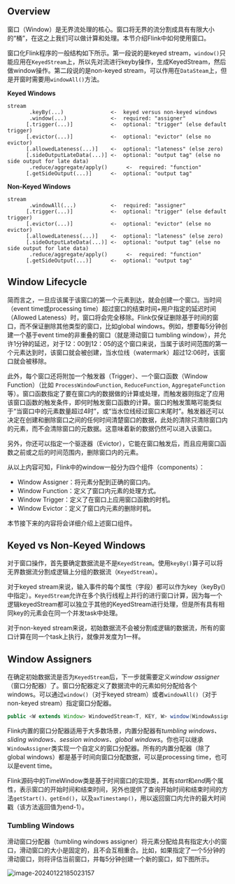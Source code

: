 ## Overview

窗口（Window）是无界流处理的核心。窗口将无界的流分割成具有有限大小的“桶”，在这之上我们可以做计算和处理。本节介绍Flink中如何使用窗口。

窗口化Flink程序的一般结构如下所示。第一段说的是keyed stream，`window()`只能应用在`KeyedStream`上，所以先对流进行keyby操作，生成KeyedStream，然后做window操作。第二段说的是non-keyed stream，可以作用在`DataSteam`上，但是开窗时需要用`windowAll()`方法。

**Keyed Windows**

```
stream
       .keyBy(...)               <-  keyed versus non-keyed windows
       .window(...)              <-  required: "assigner"
      [.trigger(...)]            <-  optional: "trigger" (else default trigger)
      [.evictor(...)]            <-  optional: "evictor" (else no evictor)
      [.allowedLateness(...)]    <-  optional: "lateness" (else zero)
      [.sideOutputLateData(...)] <-  optional: "output tag" (else no side output for late data)
       .reduce/aggregate/apply()      <-  required: "function"
      [.getSideOutput(...)]      <-  optional: "output tag"
```

**Non-Keyed Windows**

```
stream
       .windowAll(...)           <-  required: "assigner"
      [.trigger(...)]            <-  optional: "trigger" (else default trigger)
      [.evictor(...)]            <-  optional: "evictor" (else no evictor)
      [.allowedLateness(...)]    <-  optional: "lateness" (else zero)
      [.sideOutputLateData(...)] <-  optional: "output tag" (else no side output for late data)
       .reduce/aggregate/apply()      <-  required: "function"
      [.getSideOutput(...)]      <-  optional: "output tag"
```

## Window Lifecycle

简而言之，一旦应该属于该窗口的第一个元素到达，就会创建一个窗口。当时间（event time或processing time）超过窗口的结束时间+用户指定的延迟时间（Allowed Lateness）时，窗口将会完全移除。Flink仅保证删除基于时间的窗口，而不保证删除其他类型的窗口，比如global windows。例如，想要每5分钟创建一个基于event time的非重叠的窗口（就是滑动窗口 tumbling window），并允许1分钟的延迟，对于12：00到12：05的这个窗口来说，当属于该时间范围的第一个元素达到时，该窗口就会被创建，当水位线（watermark）超过12:06时，该窗口就会被移除。

此外，每个窗口还将附加一个触发器（Trigger）、一个窗口函数（Window Function）（比如 `ProcessWindowFunction`, `ReduceFunction`,  `AggregateFunction`等）。窗口函数指定了要在窗口内的数据做的计算或处理，而触发器则指定了应用该窗口函数的触发条件，即何时触发窗口函数的计算。窗口的触发策略可能类似于“当窗口中的元素数量超过4时”，或“当水位线经过窗口末尾时”。触发器还可以决定在创建和删除窗口之间的任何时间清楚窗口的数据，此处的清除只清除窗口内的元素，而不会清除窗口的元数据。这意味着新的数据仍然可以进入该窗口。

另外，你还可以指定一个驱逐器（Evictor），它能在窗口触发后，而且应用窗口函数之前或之后的时间范围内，删除窗口内的元素。

从以上内容可知，Flink中的window一般分为四个组件（components）：

* Window Assigner：将元素分配到正确的窗口内。
* Window Function：定义了窗口内元素的处理方式。
* Window Trigger：定义了在窗口上应用窗口函数的时机。
* Window Evictor：定义了窗口内元素的删除时机。

本节接下来的内容将会详细介绍上述窗口组件。

## Keyed vs Non-Keyed Windows

对于窗口操作，首先要确定数据流是不是`KeyedStream`。使用`keyBy()`算子可以将无界数据流分割成逻辑上分组的数据流（`KeyedStream`）。

对于keyed stream来说，输入事件的每个属性（字段）都可以作为key（keyBy()中指定）。`KeyedStream`允许在多个执行线程上并行的进行窗口计算，因为每一个逻辑keyedStream都可以独立于其他的KeyedStream进行处理，但是所有具有相同key的元素会在同一个并发task中处理。

对于non-keyed stream来说，初始数据流不会被分割成逻辑的数据流，所有的窗口计算在同一个task上执行，就像并发度为1一样。

## Window Assigners

在确定初始数据流是否为`KeyedStream`后，下一步就需要定义*window assigner*（窗口分配器）了。窗口分配器定义了数据流中的元素如何分配给各个windows。可以通过`window()`（对于keyed stream）或者`windowAll()`（对于non-keyed stream）指定窗口分配器。

```java
public <W extends Window> WindowedStream<T, KEY, W> window(WindowAssigner<? super T, W> assigner)
```

Flink内置的窗口分配器适用于大多数场景，内置分配器有*tumbling windows、sliding windows、session windows、global windows*。你也可以继承`WindowAssigner`类实现一个自定义的窗口分配器。所有的内置分配器（除了global windows）都是基于时间向窗口分配数据，可以是processing time，也可以是event time。

Flink源码中的TimeWindow类是基于时间窗口的实现类，其有*start*和*end*两个属性，表示窗口的开始时间和结束时间，另外也提供了查询开始时间和结束时间的方法`getStart()、getEnd()`，以及`axTimestamp()`，用以返回窗口内允许的最大时间戳（该方法返回值为end-1）。

### Tumbling Windows

滑动窗口分配器（tumbling windows assigner）将元素分配给具有指定大小的窗口，滑动窗口的大小是固定的，且不会互相重合。比如，如果指定了一个5分钟的滑动窗口，则将评估当前窗口，并每5分钟创建一个新的窗口，如下图所示。

![image-20240122185023157](https://nightlies.apache.org/flink/flink-docs-release-1.15/fig/tumbling-windows.svg)

